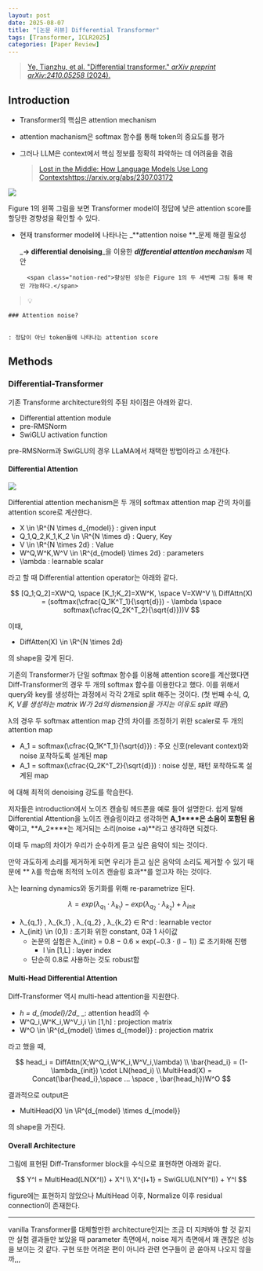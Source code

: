 ```yaml
---
layout: post
date: 2025-08-07
title: "[논문 리뷰] Differential Transformer"
tags: [Transformer, ICLR2025]
categories: [Paper Review]
---
```


> [Ye, Tianzhu, et al. "Differential transformer." ](https://arxiv.org/abs/2410.05258)[_arXiv preprint arXiv:2410.05258_](https://arxiv.org/abs/2410.05258)[ (2024).](https://arxiv.org/abs/2410.05258)



## Introduction

- Transformer의 핵심은 attention mechanism
- attention machanism은 softmax 함수를 통해 token의 중요도를 평가
- 그러나 LLM은 context에서 핵심 정보를 정확히 파악하는 데 어려움을 겪음

	> [Lost in the Middle: How Language Models Use Long Contextshttps://arxiv.org/abs/2307.03172](https://arxiv.org/abs/2307.03172)


![](https://prod-files-secure.s3.us-west-2.amazonaws.com/542b861c-36a8-4051-84e5-8804b6728dba/9083ea56-691a-4752-ae26-47f403431ac8/image.png?X-Amz-Algorithm=AWS4-HMAC-SHA256&X-Amz-Content-Sha256=UNSIGNED-PAYLOAD&X-Amz-Credential=ASIAZI2LB466YL6CBC3Y%2F20250904%2Fus-west-2%2Fs3%2Faws4_request&X-Amz-Date=20250904T210119Z&X-Amz-Expires=3600&X-Amz-Security-Token=IQoJb3JpZ2luX2VjEPz%2F%2F%2F%2F%2F%2F%2F%2F%2F%2FwEaCXVzLXdlc3QtMiJIMEYCIQClJe9p1zWgEmzAlWZBv9qYfCP7OMS%2BRKrGO5JWGgydywIhAJoCnmjPX9RMXix0rSnJhPWflbWXit3mhO3RkJqFybOtKv8DCGUQABoMNjM3NDIzMTgzODA1Igzq3YNhTHXejwRtI%2BUq3APQwNEe7Zg3ab1Km6bdq3VLPalEouB2Ha8XSNXj4jq92dRaWxHSsXNsUcohjoRPzWucUWQNLneaC5fJIV%2BcuWx2TV9B1wWXjLSlhKJVd8GH7d5dMRj7i%2FPtY9EmTGktTavwRiCFiEnsGUj3J4e4nRl73nxeydNRxl354q32KWy1sbkLGldUf%2FYgwpVhlUewtqrTp2pXTAudywErPBTGMy9v%2FCoIwRUSVvLwzwQzJgTNces1kgo6C6PFdZJbwLVjOAw8sXwWpL6r6hM%2FwuwsZ0TvdrojGijrOs%2B4086FDraWh6P3%2FM%2BzMNbpc6MRkS8T2o9PXZNHRU6iJnUp2k2Q2dnI9pV%2FZHPjpUwTIfp61m1k8PcEF4iQibaCqvhMwtDiku%2FDh8LBGjIAx3%2FMmORFsls%2F%2Bn0KyeO8KjKGqAmaF2mn2rdm7BYGhocVVMJPEOiAYgiGahvCWzqYomTf4l%2FGcPEMRjYD89lVJ%2BLZkWG2dxb98MZpGivWTIQesnMy%2F6pULlbMMtYF4JiFWgRjUALaVXNOCmISo4XLOG2eona%2FQ2XeVpop9GnFlsAg0cVmlGcQU6sM5c%2BKNot4rNeO4D%2FuWrtcIAmWerzeBqLA21QWLRD0%2F8qKBJnXeO3jtp4G%2FzDW2efFBjqkAaa4hcJlBpxn9LfqfQ7bU120P67JRyDbO8P4oYCVp2eP20CoAs%2B9wGLN6DbDqabSfIAusy3gMc70kcTyG7A8shlC46D2aFbTQJIpFFFnTDvE%2B%2BTA6p3i%2B5faJCFRr%2BI96AlmZrWbwGnbd3vtwpH1Ox23thOpS0FyZ6hKSkwDEEHvxZqUSCH2HqRlFhfbdnvYoUqydaNfDvGFzBTup%2B83msi04RGN&X-Amz-Signature=1cd56b6ffd31a3fca148612a60857405096b27ddd0ef9ad26267cbaa8d8bc728&X-Amz-SignedHeaders=host&x-amz-checksum-mode=ENABLED&x-id=GetObject)


Figure 1의 왼쪽 그림을 보면 Transformer model이 정답에 낮은 attention score를 할당한 경향성을 확인할 수 있다.

- 현재 transformer model에 나타나는 _**attention noise **_문제 해결 필요성

	_**→ differential denoising**_을 이용한 _**differential attention mechanism**_ 제안


		<span class="notion-red">향상된 성능은 Figure 1의 두 세번째 그림 통해 확인 가능하다.</span>


> 💡 


	### Attention noise?


	: 정답이 아닌 token들에 나타나는 attention score



## Methods



### Differential-Transformer


기존 Transforme architecture와의 주된 차이점은 아래와 같다.

- Differential attention module
- pre-RMSNorm
- SwiGLU activation function

pre-RMSNorm과 SwiGLU의 경우 LLaMA에서 채택한 방법이라고 소개한다.



#### Differential Attention


![](https://prod-files-secure.s3.us-west-2.amazonaws.com/542b861c-36a8-4051-84e5-8804b6728dba/116d70b2-1963-4810-9167-f4c7d8a06e8f/image.png?X-Amz-Algorithm=AWS4-HMAC-SHA256&X-Amz-Content-Sha256=UNSIGNED-PAYLOAD&X-Amz-Credential=ASIAZI2LB466YL6CBC3Y%2F20250904%2Fus-west-2%2Fs3%2Faws4_request&X-Amz-Date=20250904T210119Z&X-Amz-Expires=3600&X-Amz-Security-Token=IQoJb3JpZ2luX2VjEPz%2F%2F%2F%2F%2F%2F%2F%2F%2F%2FwEaCXVzLXdlc3QtMiJIMEYCIQClJe9p1zWgEmzAlWZBv9qYfCP7OMS%2BRKrGO5JWGgydywIhAJoCnmjPX9RMXix0rSnJhPWflbWXit3mhO3RkJqFybOtKv8DCGUQABoMNjM3NDIzMTgzODA1Igzq3YNhTHXejwRtI%2BUq3APQwNEe7Zg3ab1Km6bdq3VLPalEouB2Ha8XSNXj4jq92dRaWxHSsXNsUcohjoRPzWucUWQNLneaC5fJIV%2BcuWx2TV9B1wWXjLSlhKJVd8GH7d5dMRj7i%2FPtY9EmTGktTavwRiCFiEnsGUj3J4e4nRl73nxeydNRxl354q32KWy1sbkLGldUf%2FYgwpVhlUewtqrTp2pXTAudywErPBTGMy9v%2FCoIwRUSVvLwzwQzJgTNces1kgo6C6PFdZJbwLVjOAw8sXwWpL6r6hM%2FwuwsZ0TvdrojGijrOs%2B4086FDraWh6P3%2FM%2BzMNbpc6MRkS8T2o9PXZNHRU6iJnUp2k2Q2dnI9pV%2FZHPjpUwTIfp61m1k8PcEF4iQibaCqvhMwtDiku%2FDh8LBGjIAx3%2FMmORFsls%2F%2Bn0KyeO8KjKGqAmaF2mn2rdm7BYGhocVVMJPEOiAYgiGahvCWzqYomTf4l%2FGcPEMRjYD89lVJ%2BLZkWG2dxb98MZpGivWTIQesnMy%2F6pULlbMMtYF4JiFWgRjUALaVXNOCmISo4XLOG2eona%2FQ2XeVpop9GnFlsAg0cVmlGcQU6sM5c%2BKNot4rNeO4D%2FuWrtcIAmWerzeBqLA21QWLRD0%2F8qKBJnXeO3jtp4G%2FzDW2efFBjqkAaa4hcJlBpxn9LfqfQ7bU120P67JRyDbO8P4oYCVp2eP20CoAs%2B9wGLN6DbDqabSfIAusy3gMc70kcTyG7A8shlC46D2aFbTQJIpFFFnTDvE%2B%2BTA6p3i%2B5faJCFRr%2BI96AlmZrWbwGnbd3vtwpH1Ox23thOpS0FyZ6hKSkwDEEHvxZqUSCH2HqRlFhfbdnvYoUqydaNfDvGFzBTup%2B83msi04RGN&X-Amz-Signature=dd09690e459babdae8b65cf58af395692c05b70fa06ccdda844717db8476d468&X-Amz-SignedHeaders=host&x-amz-checksum-mode=ENABLED&x-id=GetObject)


Differential attention mechanism은 두 개의 softmax attention map 간의 차이를 attention score로 계산한다.

- X \in \R^{N \times d\_{model}} : given input
- Q\_1,Q\_2,K\_1,K\_2 \in \R^{N \times d} : Query, Key
- V \in \R^{N \times 2d} : Value
- W^Q,W^K,W^V \in \R^{d\_{model} \times 2d} : parameters
- \lambda : learnable scalar

라고 할 때 Differential attention operator는 아래와 같다.


$$
[Q_1;Q_2]=XW^Q, \space [K_1;K_2]=XW^K, \space V=XW^V \\
DiffAttn(X) = (softmax(\cfrac{Q_1K^T_1}{\sqrt{d}}) - \lambda \space softmax(\cfrac{Q_2K^T_2}{\sqrt{d}}))V
$$


이때,

- DiffAtten(X) \in \R^{N \times 2d}

의 shape을 갖게 된다.


기존의 Transformer가 단일 softmax 함수를 이용해 attention score를 계산했다면 Diff-Transformer의 경우 두 개의 softmax 함수를 이용한다고 했다. 이를 위해서 query와 key를 생성하는 과정에서 각각 2개로 split 해주는 것이다. <span class="notion-red">(첫 번째 수식, </span><span class="notion-red">_Q, K, V를 생성하는 matrix W가 2d의 dismension을 가지는 이유도 split 때문_</span><span class="notion-red">)</span>


 λ의 경우 두 softmax attention map 간의 차이를 조정하기 위한 scaler로 두 개의 attention map

- A\_1 = softmax(\cfrac{Q\_1K^T\_1}{\sqrt{d}}) : 주요 신호(relevant context)와 noise 포착하도록 설계된 map
- A\_1 = softmax(\cfrac{Q\_2K^T\_2}{\sqrt{d}}) : noise 성분, 패턴 포착하도록 설계된 map 

에 대해 최적의 denoising 강도를 학습한다.


저자들은 introduction에서 노이즈 캔슬링 헤드폰을 예로 들어 설명한다. 쉽게 말해 Differential Attention을 노이즈 캔슬링이라고 생각하면 **A\_1****은 소음이 포함된 음악**이고, **A\_2****는 제거되는 소리(noise +a)**라고 생각하면 되겠다. 


이때 두 map의 차이가 우리가 순수하게 듣고 싶은 음악이 되는 것이다. 


만약 과도하게 소리를 제거하게 되면 우리가 듣고 싶은 음악의 소리도 제거할 수 있기 때문에 ** λ를 학습해 최적의 노이즈 캔슬링 효과**를 얻고자 하는 것이다.


λ는 learning dynamics와 동기화를 위해 re-parametrize 된다.


$$
\lambda = exp(\lambda_{q_1} \cdot \lambda_{k_1}) - exp(\lambda_{q_2} \cdot \lambda_{k_2}) + \lambda_{init}
$$

- λ\_{q\_1} , λ\_{k\_1} , λ\_{q\_2} , λ\_{k\_2} ∈ R^d : learnable vector
- λ\_{init} \in (0,1) : 초기화 위한 constant, 0과 1 사이값
	- 논문의 실험은 λ\_{init} = 0.8 − 0.6 × exp(−0.3 · (l − 1)) 로 초기화해 진행
		- l \in [1,L] : layer index
	- 단순히 0.8로 사용하는 것도 robust함


#### **Multi-Head Differential Attention**


Diff-Transformer 역시 multi-head attention을 지원한다.

- _h = d\_{model}/2d__ _: attention head의 수
- W^Q\_i,W^K\_i,W^V\_i,i \in [1,h] : projection matrix
- W^O \in \R^{d\_{model} \times d\_{model}} : projection matrix

라고 했을 때,


$$
head_i = DiffAttn(X;W^Q_i,W^K_i,W^V_i,\lambda) \\
\bar{head_i} = (1-\lambda_{init}) \cdot LN(head_i) \\
MultiHead(X) = Concat(\bar{head_i},\space ... \space , \bar{head_h})W^O
$$


결과적으로 output은

- MultiHead(X) \in \R^{d\_{model} \times d\_{model}}

의 shape을 가진다.



#### Overall Architecture


그림에 표현된 Diff-Transformer block을 수식으로 표현하면 아래와 같다.


$$
Y^l = MultiHead(LN(X^l)) + X^l \\
X^{l+1} = SwiGLU(LN(Y^l)) + Y^l
$$


figure에는 표현하지 않았으나 MultiHead 이후, Normalize 이후 residual connection이 존재한다.


---


vanilla Transformer를 대체할만한 architecture인지는 조금 더 지켜봐야 할 것 같지만 실험 결과들만 보았을 때 parameter 측면에서, noise 제거 측면에서 꽤 괜찮은 성능을 보이는 것 같다. 구현 또한 어려운 편이 아니라 관련 연구들이 곧 쏟아져 나오지 않을까,,,

